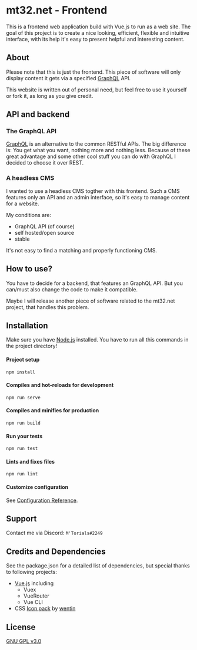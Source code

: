# mt32.net - Frontend

This is a frontend web application build with Vue.js to run as a web site. The goal of this project is to create a nice looking, efficient, flexible and intuitive interface, with its help it's easy to present helpful and interesting content. 

## About

Please note that this is just the frontend. This piece of software will only display content it gets via a specified [GraphQL](https://graphql.org/) API.

This website is written out of personal need, but feel free to use it yourself or fork it, as long as you give credit.

## API and backend

### The GraphQL API

[GraphQL](https://graphql.org/) is an alternative to the common RESTful APIs. The big difference is: You get what you want, nothing more and nothing less. Because of these great advantage and some other cool stuff you can do with GraphQL I decided to choose it over REST.

### A headless CMS

I wanted to use a headless CMS togther with this frontend. Such a CMS features only an API and an admin interface, so it's easy to manage content for a website.

My conditions are:
* GraphQL API (of course)
* self hosted/open source
* stable

It's not easy to find a matching and properly functioning CMS.

## How to use?

You have to decide for a backend, that features an GraphQL API. But you can/must also change the code to make it compatible.

Maybe I will release another piece of software related to the mt32.net project, that handles this problem.

## Installation

Make sure you have [Node.js](https://nodejs.org/en/) installed.
You have to run all this commands in the project directory!

#### Project setup
```npm install```

#### Compiles and hot-reloads for development
```npm run serve```

#### Compiles and minifies for production
```npm run build```

#### Run your tests
```npm run test```

#### Lints and fixes files
```npm run lint```

#### Customize configuration
See [Configuration Reference](https://cli.vuejs.org/config/).

## Support

Contact me via Discord: ```M'Torials#2249```

## Credits and Dependencies

See the package.json for a detailed list of dependencies, but special thanks to following projects:

* [Vue.js](https://vuejs.org/) including
  * Vuex
  * VueRouter
  * Vue CLI
* CSS [Icon pack](https://cssicon.space/#/) by [wentin](https://twitter.com/DesignJokes)
## License

[GNU GPL v3.0](https://www.gnu.org/licenses/gpl-3.0.en.html)
